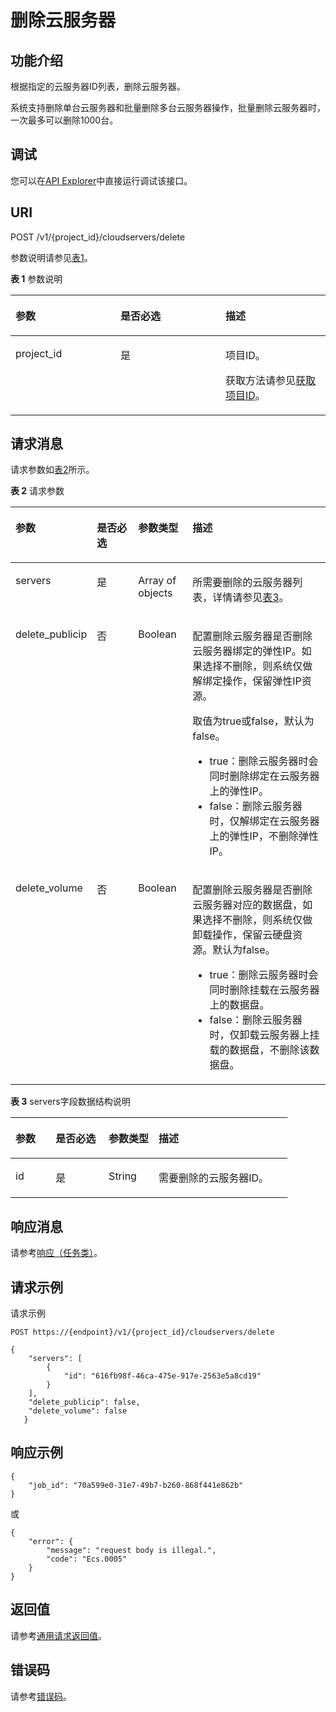 # 删除云服务器<a name="ZH-CN_TOPIC_0020212679"></a>

## 功能介绍<a name="section61511739"></a>

根据指定的云服务器ID列表，删除云服务器。

系统支持删除单台云服务器和批量删除多台云服务器操作，批量删除云服务器时，一次最多可以删除1000台。

## 调试<a name="section926243314015"></a>

您可以在[API Explorer](https://apiexplorer.developer.huaweicloud.com/apiexplorer/doc?product=ECS&api=DeleteServers)中直接运行调试该接口。

## URI<a name="section16734741"></a>

POST /v1/\{project\_id\}/cloudservers/delete

参数说明请参见[表1](#table52652517)。

**表 1**  参数说明

<a name="table52652517"></a>
<table><thead align="left"><tr id="row61945077"><th class="cellrowborder" valign="top" width="33.33333333333333%" id="mcps1.2.4.1.1"><p id="p51495331"><a name="p51495331"></a><a name="p51495331"></a>参数</p>
</th>
<th class="cellrowborder" valign="top" width="33.33333333333333%" id="mcps1.2.4.1.2"><p id="p10372286"><a name="p10372286"></a><a name="p10372286"></a>是否必选</p>
</th>
<th class="cellrowborder" valign="top" width="33.33333333333333%" id="mcps1.2.4.1.3"><p id="p34848813"><a name="p34848813"></a><a name="p34848813"></a>描述</p>
</th>
</tr>
</thead>
<tbody><tr id="row4181593"><td class="cellrowborder" valign="top" width="33.33333333333333%" headers="mcps1.2.4.1.1 "><p id="p3164713"><a name="p3164713"></a><a name="p3164713"></a>project_id</p>
</td>
<td class="cellrowborder" valign="top" width="33.33333333333333%" headers="mcps1.2.4.1.2 "><p id="p55015173"><a name="p55015173"></a><a name="p55015173"></a>是</p>
</td>
<td class="cellrowborder" valign="top" width="33.33333333333333%" headers="mcps1.2.4.1.3 "><p id="p37593705"><a name="p37593705"></a><a name="p37593705"></a>项目ID。</p>
<p id="p1180512217438"><a name="p1180512217438"></a><a name="p1180512217438"></a>获取方法请参见<a href="获取项目ID.md">获取项目ID</a>。</p>
</td>
</tr>
</tbody>
</table>

## 请求消息<a name="section16394943"></a>

请求参数如[表2](#table8361976)所示。

**表 2**  请求参数

<a name="table8361976"></a>
<table><thead align="left"><tr id="row2187155"><th class="cellrowborder" valign="top" width="19.23%" id="mcps1.2.5.1.1"><p id="p42941906"><a name="p42941906"></a><a name="p42941906"></a>参数</p>
</th>
<th class="cellrowborder" valign="top" width="14.42%" id="mcps1.2.5.1.2"><p id="p55742394"><a name="p55742394"></a><a name="p55742394"></a>是否必选</p>
</th>
<th class="cellrowborder" valign="top" width="17.669999999999998%" id="mcps1.2.5.1.3"><p id="p18840050"><a name="p18840050"></a><a name="p18840050"></a>参数类型</p>
</th>
<th class="cellrowborder" valign="top" width="48.68%" id="mcps1.2.5.1.4"><p id="p49649058"><a name="p49649058"></a><a name="p49649058"></a>描述</p>
</th>
</tr>
</thead>
<tbody><tr id="row62150771"><td class="cellrowborder" valign="top" width="19.23%" headers="mcps1.2.5.1.1 "><p id="p1047692"><a name="p1047692"></a><a name="p1047692"></a>servers</p>
</td>
<td class="cellrowborder" valign="top" width="14.42%" headers="mcps1.2.5.1.2 "><p id="p17754262"><a name="p17754262"></a><a name="p17754262"></a>是</p>
</td>
<td class="cellrowborder" valign="top" width="17.669999999999998%" headers="mcps1.2.5.1.3 "><p id="p28809145"><a name="p28809145"></a><a name="p28809145"></a>Array of objects</p>
</td>
<td class="cellrowborder" valign="top" width="48.68%" headers="mcps1.2.5.1.4 "><p id="p63901309"><a name="p63901309"></a><a name="p63901309"></a>所需要删除的<span id="text172112232318"><a name="text172112232318"></a><a name="text172112232318"></a>云服务器</span>列表，详情请参见<a href="#table32603030">表3</a>。</p>
</td>
</tr>
<tr id="row38240871"><td class="cellrowborder" valign="top" width="19.23%" headers="mcps1.2.5.1.1 "><p id="p10502851"><a name="p10502851"></a><a name="p10502851"></a>delete_publicip</p>
</td>
<td class="cellrowborder" valign="top" width="14.42%" headers="mcps1.2.5.1.2 "><p id="p45424599"><a name="p45424599"></a><a name="p45424599"></a>否</p>
</td>
<td class="cellrowborder" valign="top" width="17.669999999999998%" headers="mcps1.2.5.1.3 "><p id="p55513932"><a name="p55513932"></a><a name="p55513932"></a>Boolean</p>
</td>
<td class="cellrowborder" valign="top" width="48.68%" headers="mcps1.2.5.1.4 "><p id="p334666"><a name="p334666"></a><a name="p334666"></a>配置删除<span id="text1378123142310"><a name="text1378123142310"></a><a name="text1378123142310"></a>云服务器</span>是否删除<span id="text490017312237"><a name="text490017312237"></a><a name="text490017312237"></a>云服务器</span>绑定的弹性IP。如果选择不删除，则系统仅做解绑定操作，保留弹性IP资源。</p>
<p id="p3011995"><a name="p3011995"></a><a name="p3011995"></a>取值为true或false，默认为false。</p>
<a name="ul11598244152333"></a><a name="ul11598244152333"></a><ul id="ul11598244152333"><li>true：删除<span id="text97572415233"><a name="text97572415233"></a><a name="text97572415233"></a>云服务器</span>时会同时删除绑定在<span id="text6531185102317"><a name="text6531185102317"></a><a name="text6531185102317"></a>云服务器</span>上的弹性IP。</li><li>false：删除<span id="text152757615237"><a name="text152757615237"></a><a name="text152757615237"></a>云服务器</span>时，仅解绑定在<span id="text799518652311"><a name="text799518652311"></a><a name="text799518652311"></a>云服务器</span>上的弹性IP，不删除弹性IP。</li></ul>
</td>
</tr>
<tr id="row812619181914"><td class="cellrowborder" valign="top" width="19.23%" headers="mcps1.2.5.1.1 "><p id="p5796201231911"><a name="p5796201231911"></a><a name="p5796201231911"></a>delete_volume</p>
</td>
<td class="cellrowborder" valign="top" width="14.42%" headers="mcps1.2.5.1.2 "><p id="p1679661217194"><a name="p1679661217194"></a><a name="p1679661217194"></a>否</p>
</td>
<td class="cellrowborder" valign="top" width="17.669999999999998%" headers="mcps1.2.5.1.3 "><p id="p8796101219193"><a name="p8796101219193"></a><a name="p8796101219193"></a>Boolean</p>
</td>
<td class="cellrowborder" valign="top" width="48.68%" headers="mcps1.2.5.1.4 "><p id="p169818388196"><a name="p169818388196"></a><a name="p169818388196"></a>配置删除<span id="text9829122352011"><a name="text9829122352011"></a><a name="text9829122352011"></a>云服务器</span>是否删除<span id="text161447265201"><a name="text161447265201"></a><a name="text161447265201"></a>云服务器</span>对应的数据盘，如果选择不删除，则系统仅做卸载操作，保留云硬盘资源。默认为false。</p>
<a name="ul10698103831919"></a><a name="ul10698103831919"></a><ul id="ul10698103831919"><li>true：删除<span id="text15466030112019"><a name="text15466030112019"></a><a name="text15466030112019"></a>云服务器</span>时会同时删除挂载在<span id="text8383193916207"><a name="text8383193916207"></a><a name="text8383193916207"></a>云服务器</span>上的数据盘。</li><li>false：删除<span id="text15628103216200"><a name="text15628103216200"></a><a name="text15628103216200"></a>云服务器</span>时，仅卸载<span id="text174861437202013"><a name="text174861437202013"></a><a name="text174861437202013"></a>云服务器</span>上挂载的数据盘，不删除该数据盘。</li></ul>
</td>
</tr>
</tbody>
</table>

**表 3**  servers字段数据结构说明

<a name="table32603030"></a>
<table><thead align="left"><tr id="row25141347"><th class="cellrowborder" valign="top" width="14.469999999999999%" id="mcps1.2.5.1.1"><p id="p3065418507"><a name="p3065418507"></a><a name="p3065418507"></a>参数</p>
</th>
<th class="cellrowborder" valign="top" width="19.17%" id="mcps1.2.5.1.2"><p id="p100135425018"><a name="p100135425018"></a><a name="p100135425018"></a>是否必选</p>
</th>
<th class="cellrowborder" valign="top" width="18.05%" id="mcps1.2.5.1.3"><p id="p170854105015"><a name="p170854105015"></a><a name="p170854105015"></a>参数类型</p>
</th>
<th class="cellrowborder" valign="top" width="48.309999999999995%" id="mcps1.2.5.1.4"><p id="p816115445017"><a name="p816115445017"></a><a name="p816115445017"></a>描述</p>
</th>
</tr>
</thead>
<tbody><tr id="row53999455"><td class="cellrowborder" valign="top" width="14.469999999999999%" headers="mcps1.2.5.1.1 "><p id="p11879716"><a name="p11879716"></a><a name="p11879716"></a>id</p>
</td>
<td class="cellrowborder" valign="top" width="19.17%" headers="mcps1.2.5.1.2 "><p id="p22732954"><a name="p22732954"></a><a name="p22732954"></a>是</p>
</td>
<td class="cellrowborder" valign="top" width="18.05%" headers="mcps1.2.5.1.3 "><p id="p29429992"><a name="p29429992"></a><a name="p29429992"></a>String</p>
</td>
<td class="cellrowborder" valign="top" width="48.309999999999995%" headers="mcps1.2.5.1.4 "><p id="p35019191"><a name="p35019191"></a><a name="p35019191"></a>需要删除的<span id="text8316191222318"><a name="text8316191222318"></a><a name="text8316191222318"></a>云服务器</span>ID。</p>
</td>
</tr>
</tbody>
</table>

## 响应消息<a name="section112357236514"></a>

请参考[响应（任务类）](响应（任务类）.md)。

## 请求示例<a name="section159261353165117"></a>

请求示例

```
POST https://{endpoint}/v1/{project_id}/cloudservers/delete
```

```
{
    "servers": [
        {
            "id": "616fb98f-46ca-475e-917e-2563e5a8cd19"
        }
    ], 
    "delete_publicip": false, 
    "delete_volume": false
   }
```

## 响应示例<a name="section5373174623216"></a>

```
{
    "job_id": "70a599e0-31e7-49b7-b260-868f441e862b"
}
```

或

```
{
    "error": {
        "message": "request body is illegal.", 
        "code": "Ecs.0005"
    }
}
```

## 返回值<a name="section12571834"></a>

请参考[通用请求返回值](通用请求返回值.md)。

## 错误码<a name="section85821649202813"></a>

请参考[错误码](错误码.md)。

